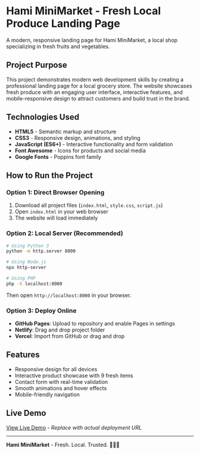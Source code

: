 # Hami MiniMarket - Fresh Local Produce Landing Page

A modern, responsive landing page for Hami MiniMarket, a local shop specializing in fresh fruits and vegetables.

## Project Purpose

This project demonstrates modern web development skills by creating a professional landing page for a local grocery store. The website showcases fresh produce with an engaging user interface, interactive features, and mobile-responsive design to attract customers and build trust in the brand.

## Technologies Used

- **HTML5** - Semantic markup and structure
- **CSS3** - Responsive design, animations, and styling
- **JavaScript (ES6+)** - Interactive functionality and form validation
- **Font Awesome** - Icons for products and social media
- **Google Fonts** - Poppins font family

## How to Run the Project

### Option 1: Direct Browser Opening
1. Download all project files (`index.html`, `style.css`, `script.js`)
2. Open `index.html` in your web browser
3. The website will load immediately

### Option 2: Local Server (Recommended)
```bash
# Using Python 3
python -m http.server 8000

# Using Node.js
npx http-server

# Using PHP
php -S localhost:8000
```
Then open `http://localhost:8000` in your browser.

### Option 3: Deploy Online
- **GitHub Pages**: Upload to repository and enable Pages in settings
- **Netlify**: Drag and drop project folder
- **Vercel**: Import from GitHub or drag and drop

## Features

- Responsive design for all devices
- Interactive product showcase with 9 fresh items
- Contact form with real-time validation
- Smooth animations and hover effects
- Mobile-friendly navigation

## Live Demo

[View Live Demo](https://your-username.github.io/hami-minimarket) - *Replace with actual deployment URL*

---

**Hami MiniMarket** - Fresh. Local. Trusted. 🥬🍎🥕